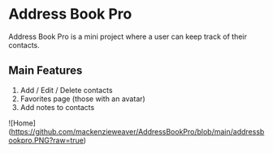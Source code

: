 # Address Book Pro

Address Book Pro is a mini project where a user can keep track of their contacts.

## Main Features

1. Add / Edit / Delete contacts
1. Favorites page (those with an avatar)
1. Add notes to contacts

![Home] (https://github.com/mackenzieweaver/AddressBookPro/blob/main/addressbookpro.PNG?raw=true)
